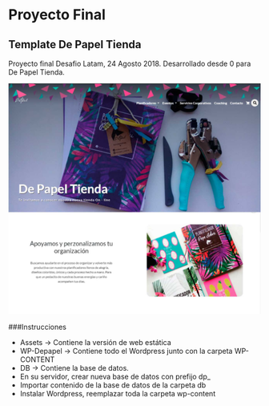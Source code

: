 # Proyecto Final

## Template De Papel Tienda
Proyecto final Desafio Latam, 24 Agosto 2018. 
Desarrollado desde 0 para De Papel Tienda.
<br/>

![DepapelTienda](De_papel_Tienda/assets/img/depapel.jpg) 

###Instrucciones
- Assets -> Contiene la versión de web estática
- WP-Depapel -> Contiene todo el Wordpress junto con la carpeta WP-CONTENT
- DB -> Contiene la base de datos. 
- En su servidor, crear nueva base de datos con prefijo dp_
- Importar contenido de la base de datos de la carpeta db
- Instalar Wordpress, reemplazar toda la carpeta wp-content

